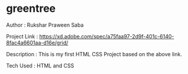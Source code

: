 # greentree

Author : Rukshar Praween Saba

Project Link : https://xd.adobe.com/spec/a75faa97-2d9f-401c-6140-8fac4a6601aa-d16e/grid/

Description : This is my first HTML CSS Project based on the above link.

Tech Used : HTML and CSS
